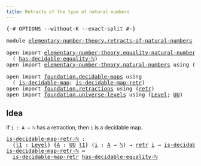 ```yaml
---
title: Retracts of the type of natural numbers
---
```


<pre class="Agda"><a id="65" class="Symbol">{-#</a> <a id="69" class="Keyword">OPTIONS</a> <a id="77" class="Pragma">--without-K</a> <a id="89" class="Pragma">--exact-split</a> <a id="103" class="Symbol">#-}</a>

<a id="108" class="Keyword">module</a> <a id="115" href="elementary-number-theory.retracts-of-natural-numbers.html" class="Module">elementary-number-theory.retracts-of-natural-numbers</a> <a id="168" class="Keyword">where</a>

<a id="175" class="Keyword">open</a> <a id="180" class="Keyword">import</a> <a id="187" href="elementary-number-theory.equality-natural-numbers.html" class="Module">elementary-number-theory.equality-natural-numbers</a> <a id="237" class="Keyword">using</a>
  <a id="245" class="Symbol">(</a> <a id="247" href="elementary-number-theory.equality-natural-numbers.html#1796" class="Function">has-decidable-equality-ℕ</a><a id="271" class="Symbol">)</a>
<a id="273" class="Keyword">open</a> <a id="278" class="Keyword">import</a> <a id="285" href="elementary-number-theory.natural-numbers.html" class="Module">elementary-number-theory.natural-numbers</a> <a id="326" class="Keyword">using</a> <a id="332" class="Symbol">(</a><a id="333" href="elementary-number-theory.natural-numbers.html#1530" class="Datatype">ℕ</a><a id="334" class="Symbol">)</a>

<a id="337" class="Keyword">open</a> <a id="342" class="Keyword">import</a> <a id="349" href="foundation.decidable-maps.html" class="Module">foundation.decidable-maps</a> <a id="375" class="Keyword">using</a>
  <a id="383" class="Symbol">(</a> <a id="385" href="foundation.decidable-maps.html#772" class="Function">is-decidable-map</a><a id="401" class="Symbol">;</a> <a id="403" href="foundation.decidable-maps.html#883" class="Function">is-decidable-map-retr</a><a id="424" class="Symbol">)</a>
<a id="426" class="Keyword">open</a> <a id="431" class="Keyword">import</a> <a id="438" href="foundation.retractions.html" class="Module">foundation.retractions</a> <a id="461" class="Keyword">using</a> <a id="467" class="Symbol">(</a><a id="468" href="foundation-core.retractions.html#607" class="Function">retr</a><a id="472" class="Symbol">)</a>
<a id="474" class="Keyword">open</a> <a id="479" class="Keyword">import</a> <a id="486" href="foundation.universe-levels.html" class="Module">foundation.universe-levels</a> <a id="513" class="Keyword">using</a> <a id="519" class="Symbol">(</a><a id="520" href="Agda.Primitive.html#597" class="Postulate">Level</a><a id="525" class="Symbol">;</a> <a id="527" href="foundation-core.universe-levels.html#235" class="Primitive">UU</a><a id="529" class="Symbol">)</a>
</pre>
## Idea

If `i : A → ℕ` has a retraction, then `i` is a decidable map.

<pre class="Agda"><a id="is-decidable-map-retr-ℕ"></a><a id="616" href="elementary-number-theory.retracts-of-natural-numbers.html#616" class="Function">is-decidable-map-retr-ℕ</a> <a id="640" class="Symbol">:</a>
  <a id="644" class="Symbol">{</a><a id="645" href="elementary-number-theory.retracts-of-natural-numbers.html#645" class="Bound">l1</a> <a id="648" class="Symbol">:</a> <a id="650" href="Agda.Primitive.html#597" class="Postulate">Level</a><a id="655" class="Symbol">}</a> <a id="657" class="Symbol">{</a><a id="658" href="elementary-number-theory.retracts-of-natural-numbers.html#658" class="Bound">A</a> <a id="660" class="Symbol">:</a> <a id="662" href="foundation-core.universe-levels.html#235" class="Primitive">UU</a> <a id="665" href="elementary-number-theory.retracts-of-natural-numbers.html#645" class="Bound">l1</a><a id="667" class="Symbol">}</a> <a id="669" class="Symbol">(</a><a id="670" href="elementary-number-theory.retracts-of-natural-numbers.html#670" class="Bound">i</a> <a id="672" class="Symbol">:</a> <a id="674" href="elementary-number-theory.retracts-of-natural-numbers.html#658" class="Bound">A</a> <a id="676" class="Symbol">→</a> <a id="678" href="elementary-number-theory.natural-numbers.html#1530" class="Datatype">ℕ</a><a id="679" class="Symbol">)</a> <a id="681" class="Symbol">→</a> <a id="683" href="foundation-core.retractions.html#607" class="Function">retr</a> <a id="688" href="elementary-number-theory.retracts-of-natural-numbers.html#670" class="Bound">i</a> <a id="690" class="Symbol">→</a> <a id="692" href="foundation.decidable-maps.html#772" class="Function">is-decidable-map</a> <a id="709" href="elementary-number-theory.retracts-of-natural-numbers.html#670" class="Bound">i</a>
<a id="711" href="elementary-number-theory.retracts-of-natural-numbers.html#616" class="Function">is-decidable-map-retr-ℕ</a> <a id="735" class="Symbol">=</a>
  <a id="739" href="foundation.decidable-maps.html#883" class="Function">is-decidable-map-retr</a> <a id="761" href="elementary-number-theory.equality-natural-numbers.html#1796" class="Function">has-decidable-equality-ℕ</a>
</pre>